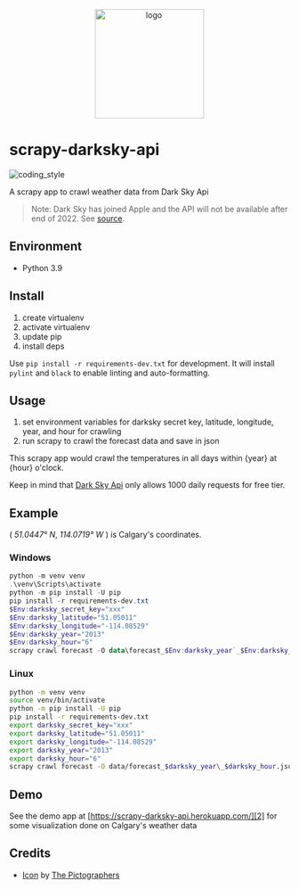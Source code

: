 <div align="center">
    <img src="https://cdn3.iconfinder.com/data/icons/ballicons-reloaded-free/512/icon-59-512.png" alt="logo" height="196">
</div>

# scrapy-darksky-api

![coding_style](https://img.shields.io/badge/code%20style-black-000000.svg)

A scrapy app to crawl weather data from Dark Sky Api

> Note: Dark Sky has joined Apple and the API will not be available after end of 2022. See [source](https://blog.darksky.net/).

## Environment

- Python 3.9

## Install

1. create virtualenv
2. activate virtualenv
3. update pip
4. install deps

Use `pip install -r requirements-dev.txt` for development.
It will install `pylint` and `black` to enable linting and auto-formatting.

## Usage

1. set environment variables for darksky secret key, latitude, longitude, year, and hour for crawling
2. run scrapy to crawl the forecast data and save in json

This scrapy app would crawl the temperatures in all days within {year} at {hour} o'clock.

Keep in mind that [Dark Sky Api][1] only allows 1000 daily requests for free tier.

## Example

( _51.0447° N_, _114.0719° W_ ) is Calgary's coordinates.

### Windows

```powershell
python -m venv venv
.\venv\Scripts\activate
python -m pip install -U pip
pip install -r requirements-dev.txt
$Env:darksky_secret_key="xxx"
$Env:darksky_latitude="51.05011"
$Env:darksky_longitude="-114.08529"
$Env:darksky_year="2013"
$Env:darksky_hour="6"
scrapy crawl forecast -O data\forecast_$Env:darksky_year`_$Env:darksky_hour.json
```

### Linux

```bash
python -m venv venv
source venv/bin/activate
python -m pip install -U pip
pip install -r requirements-dev.txt
export darksky_secret_key="xxx"
export darksky_latitude="51.05011"
export darksky_longitude="-114.08529"
export darksky_year="2013"
export darksky_hour="6"
scrapy crawl forecast -O data/forecast_$darksky_year\_$darksky_hour.json
```

## Demo

See the demo app at [https://scrapy-darksky-api.herokuapp.com/][2] for some visualization done on Calgary's weather data

## Credits

- [Icon][3] by [The Pictographers][4]

[1]: https://darksky.net/dev
[2]: https://scrapy-darksky-api.herokuapp.com/
[3]: https://www.iconfinder.com/icons/667368/celcius_clouds_farenheit_sunshine_temerature_thermometer_weather_icon
[4]: https://www.iconfinder.com/bluewolfski
